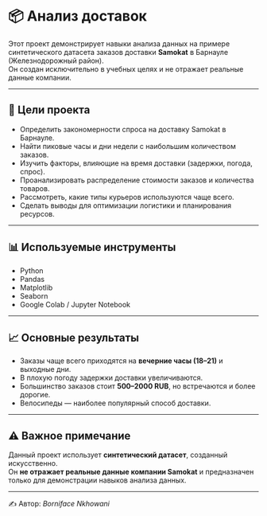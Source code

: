# 📦 Анализ доставок

Этот проект демонстрирует навыки анализа данных на примере синтетического датасета заказов доставки **Samokat** в Барнауле (Железнодорожный район).  
Он создан исключительно в учебных целях и не отражает реальные данные компании.

---

## 🎯 Цели проекта
- Определить закономерности спроса на доставку Samokat в Барнауле.  
- Найти пиковые часы и дни недели с наибольшим количеством заказов.  
- Изучить факторы, влияющие на время доставки (задержки, погода, спрос).  
- Проанализировать распределение стоимости заказов и количества товаров.  
- Рассмотреть, какие типы курьеров используются чаще всего.  
- Сделать выводы для оптимизации логистики и планирования ресурсов.  

---

## 📊 Используемые инструменты
- Python  
- Pandas  
- Matplotlib  
- Seaborn  
- Google Colab / Jupyter Notebook  

---

## 📈 Основные результаты
- Заказы чаще всего приходятся на **вечерние часы (18–21)** и выходные дни.  
- В плохую погоду задержки доставки увеличиваются.  
- Большинство заказов стоит **500–2000 RUB**, но встречаются и более дорогие.  
- Велосипеды — наиболее популярный способ доставки.  

---

## ⚠️ Важное примечание
Данный проект использует **синтетический датасет**, созданный искусственно.  
Он **не отражает реальные данные компании Samokat** и предназначен только для демонстрации навыков анализа данных.

---

✍️ Автор: *Borniface Nkhowani*  

